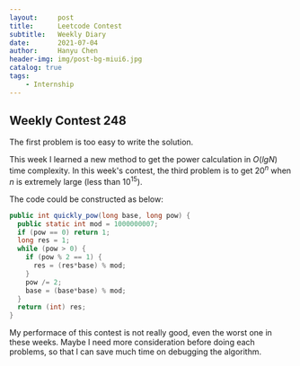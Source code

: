 ```yaml
---
layout:     post
title:      Leetcode Contest
subtitle:   Weekly Diary
date:       2021-07-04
author:     Hanyu Chen
header-img: img/post-bg-miui6.jpg
catalog: true
tags:
    - Internship
---
```


## Weekly Contest 248

The first problem is too easy to write the solution.

This week I learned a new method to get the power calculation in $O(lgN)$ time complexity. In this week's contest, the third problem is to get $20^{n}$ when $n$ is extremely large (less than $10^{15}$).

The code could be constructed as below:

```java
public int quickly_pow(long base, long pow) {
  public static int mod = 1000000007;
  if (pow == 0) return 1;
  long res = 1;
  while (pow > 0) {
    if (pow % 2 == 1) {
      res = (res*base) % mod;
    }
    pow /= 2;
    base = (base*base) % mod;
  }
  return (int) res;
}
```

My performace of this contest is not really good, even the worst one in these weeks. Maybe I need more consideration before doing each problems, so that l can save much time on debugging the algorithm.